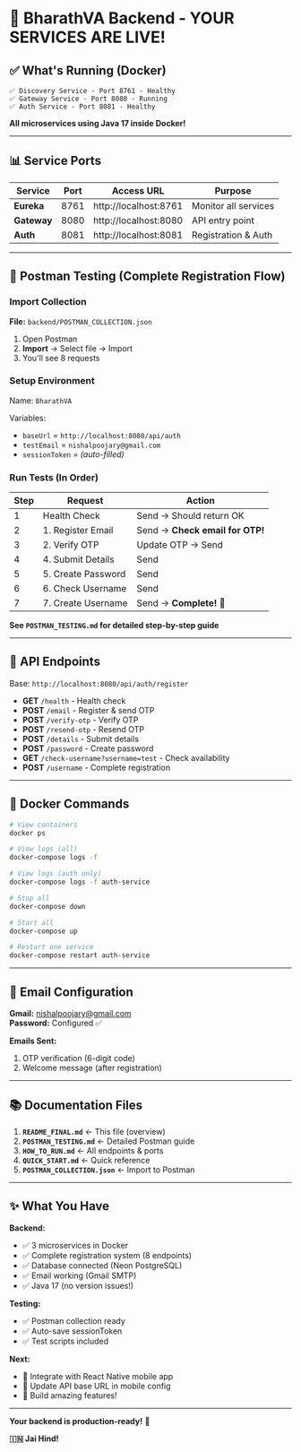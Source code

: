 # 🎉 BharathVA Backend - YOUR SERVICES ARE LIVE!

## ✅ What's Running (Docker)

```
✅ Discovery Service - Port 8761 - Healthy
✅ Gateway Service - Port 8080 - Running
✅ Auth Service - Port 8081 - Healthy
```

**All microservices using Java 17 inside Docker!**

---

## 📊 Service Ports

| Service | Port | Access URL | Purpose |
|---------|------|------------|---------|
| **Eureka** | 8761 | http://localhost:8761 | Monitor all services |
| **Gateway** | 8080 | http://localhost:8080 | API entry point |
| **Auth** | 8081 | http://localhost:8081 | Registration & Auth |

---

## 🧪 Postman Testing (Complete Registration Flow)

### Import Collection

**File:** `backend/POSTMAN_COLLECTION.json`

1. Open Postman
2. **Import** → Select file → Import
3. You'll see 8 requests

### Setup Environment

Name: `BharathVA`

Variables:
- `baseUrl` = `http://localhost:8080/api/auth`
- `testEmail` = `nishalpoojary@gmail.com`
- `sessionToken` = *(auto-filled)*

### Run Tests (In Order)

| Step | Request | Action |
|------|---------|--------|
| 1 | Health Check | Send → Should return OK |
| 2 | 1. Register Email | Send → **Check email for OTP!** |
| 3 | 2. Verify OTP | Update OTP → Send |
| 4 | 4. Submit Details | Send |
| 5 | 5. Create Password | Send |
| 6 | 6. Check Username | Send |
| 7 | 7. Create Username | Send → **Complete!** 🎉 |

**See `POSTMAN_TESTING.md` for detailed step-by-step guide**

---

## 📝 API Endpoints

Base: `http://localhost:8080/api/auth/register`

- **GET** `/health` - Health check
- **POST** `/email` - Register & send OTP
- **POST** `/verify-otp` - Verify OTP
- **POST** `/resend-otp` - Resend OTP
- **POST** `/details` - Submit details
- **POST** `/password` - Create password
- **GET** `/check-username?username=test` - Check availability
- **POST** `/username` - Complete registration

---

## 🐳 Docker Commands

```bash
# View containers
docker ps

# View logs (all)
docker-compose logs -f

# View logs (auth only)
docker-compose logs -f auth-service

# Stop all
docker-compose down

# Start all
docker-compose up

# Restart one service
docker-compose restart auth-service
```

---

## 📧 Email Configuration

**Gmail:** nishalpoojary@gmail.com  
**Password:** Configured ✅  

**Emails Sent:**
1. OTP verification (6-digit code)
2. Welcome message (after registration)

---

## 📚 Documentation Files

1. **`README_FINAL.md`** ← This file (overview)
2. **`POSTMAN_TESTING.md`** ← Detailed Postman guide
3. **`HOW_TO_RUN.md`** ← All endpoints & ports
4. **`QUICK_START.md`** ← Quick reference
5. **`POSTMAN_COLLECTION.json`** ← Import to Postman

---

## ✨ What You Have

**Backend:**
- ✅ 3 microservices in Docker
- ✅ Complete registration system (8 endpoints)
- ✅ Database connected (Neon PostgreSQL)
- ✅ Email working (Gmail SMTP)
- ✅ Java 17 (no version issues!)

**Testing:**
- ✅ Postman collection ready
- ✅ Auto-save sessionToken
- ✅ Test scripts included

**Next:**
- 🔌 Integrate with React Native mobile app
- 📱 Update API base URL in mobile config
- 🚀 Build amazing features!

---

**Your backend is production-ready!** 🎊

**🇮🇳 Jai Hind!**

